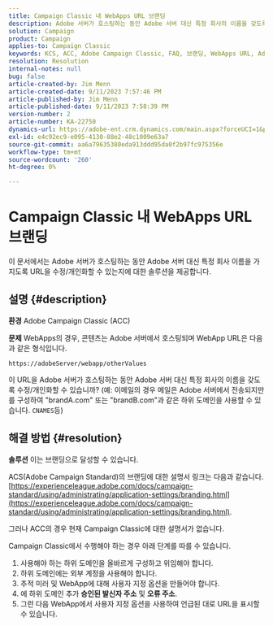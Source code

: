 ```yaml
---
title: Campaign Classic 내 WebApps URL 브랜딩
description: Adobe 서버가 호스팅하는 동안 Adobe 서버 대신 특정 회사의 이름을 갖도록 URL을 수정/개인화할 수 있는지 여부를 알아봅니다.
solution: Campaign
product: Campaign
applies-to: Campaign Classic
keywords: KCS, ACC, Adobe Campaign Classic, FAQ, 브랜딩, WebApps URL, Adobe Campaign Standard, ACS
resolution: Resolution
internal-notes: null
bug: false
article-created-by: Jim Menn
article-created-date: 9/11/2023 7:57:46 PM
article-published-by: Jim Menn
article-published-date: 9/11/2023 7:58:39 PM
version-number: 2
article-number: KA-22750
dynamics-url: https://adobe-ent.crm.dynamics.com/main.aspx?forceUCI=1&pagetype=entityrecord&etn=knowledgearticle&id=c2bc4177-dd50-ee11-be6f-6045bd006239
exl-id: e4c92ec9-e095-4130-88e2-48c1009e63a7
source-git-commit: aa6a79635380eda913ddd95da0f2b97fc975356e
workflow-type: tm+mt
source-wordcount: '260'
ht-degree: 0%

---
```


# Campaign Classic 내 WebApps URL 브랜딩


이 문서에서는 Adobe 서버가 호스팅하는 동안 Adobe 서버 대신 특정 회사 이름을 가지도록 URL을 수정/개인화할 수 있는지에 대한 솔루션을 제공합니다.

## 설명 {#description}


<b>환경</b>
Adobe Campaign Classic (ACC)

<b>문제</b>
WebApps의 경우, 콘텐츠는 Adobe 서버에서 호스팅되며 WebApp URL은 다음과 같은 형식입니다.

`https://adobeServer/webapp/otherValues`

이 URL을 Adobe 서버가 호스팅하는 동안 Adobe 서버 대신 특정 회사의 이름을 갖도록 수정/개인화할 수 있습니까?
(예: 이메일의 경우 메일은 Adobe 서버에서 전송되지만 를 구성하여 &quot;brandA.com&quot; 또는 &quot;brandB.com&quot;과 같은 하위 도메인을 사용할 수 있습니다. `CNAMES`등)


## 해결 방법 {#resolution}


<b>솔루션</b>
이는 브랜딩으로 달성할 수 있습니다.

ACS(Adobe Campaign Standard)의 브랜딩에 대한 설명서 링크는 다음과 같습니다. [https://experienceleague.adobe.com/docs/campaign-standard/using/administrating/application-settings/branding.html](https://experienceleague.adobe.com/docs/campaign-standard/using/administrating/application-settings/branding.html).


그러나 ACC의 경우 현재 Campaign Classic에 대한 설명서가 없습니다.

Campaign Classic에서 수행해야 하는 경우 아래 단계를 따를 수 있습니다.
1. 사용해야 하는 하위 도메인을 올바르게 구성하고 위임해야 합니다.
2. 하위 도메인에는 외부 계정을 사용해야 합니다.
3. 추적 미러 및 WebApp에 대해 사용자 지정 옵션을 만들어야 합니다.
4. 에 하위 도메인 추가 <b>승인된 발신자 주소</b> 및 <b>오류 주소</b>.
5. 그런 다음 WebApp에서 사용자 지정 옵션을 사용하여 언급된 대로 URL을 표시할 수 있습니다.
